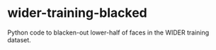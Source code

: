 # wider-training-blacked

Python code to blacken-out lower-half of faces in the WIDER training dataset.
